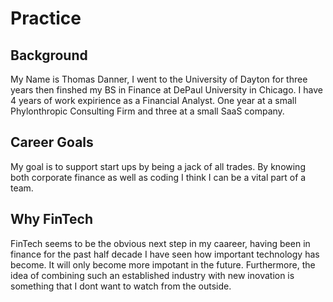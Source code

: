 # Practice
## Background
My Name is Thomas Danner, I went to the University of Dayton for three years then finshed my BS in Finance at DePaul University in Chicago. I have 4 years of work expirience as a Financial Analyst. One year at a small Phylonthropic Consulting Firm and three at a small SaaS company.
## Career Goals
My goal is to support start ups by being a jack of all trades. By knowing both corporate finance as well as coding I think I can be a vital part of a team.
## Why FinTech
FinTech seems to be the obvious next step in my caareer, having been in finance for the past half decade I have seen how important technology has become. It will only become more impotant in the future. Furthermore, the idea of combining such an established industry with new inovation is something that I dont want to watch from the outside.